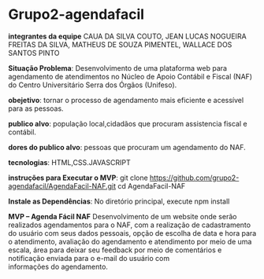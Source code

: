 # Grupo2-agendafacil
**integrantes da equipe**
CAUA DA SILVA COUTO,
JEAN LUCAS NOGUEIRA FREITAS DA SILVA,
MATHEUS DE SOUZA PIMENTEL,
WALLACE DOS SANTOS PINTO



**Situação Problema**:
Desenvolvimento de uma plataforma web para agendamento de atendimentos no Núcleo de Apoio Contábil e Fiscal (NAF) do Centro Universitário Serra dos Órgãos (Unifeso).


**obejetivo**:
tornar o processo de agendamento mais eficiente e acessível para as pessoas.


**publico alvo**:
população local,cidadãos que procuram assistencia fiscal e contábil.



**dores do publico alvo**:
pessoas que procuram um agendamento do NAF.


**tecnologias**:
HTML,CSS.JAVASCRIPT


**instruções para Executar o MVP**:
git clone https://github.com/grupo2-agendafacil/AgendaFacil-NAF.git
cd AgendaFacil-NAF


**Instale as Dependências**:
No diretório principal, execute
npm install

**MVP – Agenda Fácil NAF**
Desenvolvimento de um website onde serão realizados agendamentos para o NAF, com a realização de cadastramento do usuário com seus dados pessoais, opção de escolha de data e hora para o atendimento, avaliação do agendamento e atendimento por meio de uma escala, área para deixar seu feedback por meio de comentários e notificação enviada para o e-mail do usuário com informações do agendamento.
